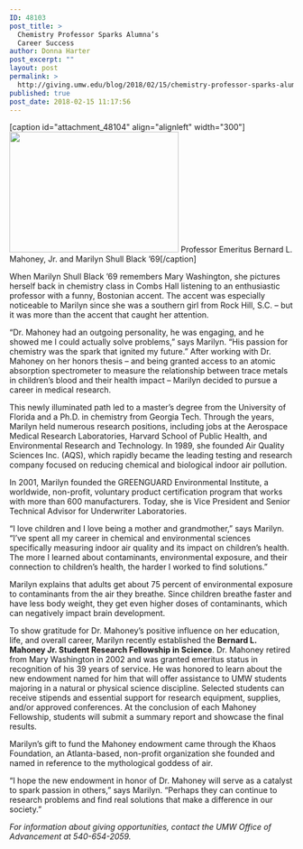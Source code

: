```yaml
---
ID: 48103
post_title: >
  Chemistry Professor Sparks Alumna’s
  Career Success
author: Donna Harter
post_excerpt: ""
layout: post
permalink: >
  http://giving.umw.edu/blog/2018/02/15/chemistry-professor-sparks-alumnas-career-success/
published: true
post_date: 2018-02-15 11:17:56
---
```

[caption id="attachment_48104" align="alignleft" width="300"]<img class="wp-image-48104 size-medium" src="http://giving.umw.edu/wp-content/uploads/2018/02/0711-K-Pearlman-Photography-cropped-300x214.jpg" alt="" width="300" height="214" /> Professor Emeritus Bernard L. Mahoney, Jr. and Marilyn Shull Black ’69[/caption]

When Marilyn Shull Black ’69 remembers Mary Washington, she pictures herself back in chemistry class in Combs Hall listening to an enthusiastic professor with a funny, Bostonian accent. The accent was especially noticeable to Marilyn since she was a southern girl from Rock Hill, S.C. – but it was more than the accent that caught her attention.

“Dr. Mahoney had an outgoing personality, he was engaging, and he showed me I could actually solve problems,” says Marilyn. “His passion for chemistry was the spark that ignited my future.” After working with Dr. Mahoney on her honors thesis – and being granted access to an atomic absorption spectrometer to measure the relationship between trace metals in children’s blood and their health impact – Marilyn decided to pursue a career in medical research.

This newly illuminated path led to a master’s degree from the University of Florida and a Ph.D. in chemistry from Georgia Tech. Through the years, Marilyn held numerous research positions, including jobs at the Aerospace Medical Research Laboratories, Harvard School of Public Health, and Environmental Research and Technology. In 1989, she founded Air Quality Sciences Inc. (AQS), which rapidly became the leading testing and research company focused on reducing chemical and biological indoor air pollution.

In 2001, Marilyn founded the GREENGUARD Environmental Institute, a worldwide, non-profit, voluntary product certification program that works with more than 600 manufacturers. Today, she is Vice President and Senior Technical Advisor for Underwriter Laboratories.

“I love children and I love being a mother and grandmother,” says Marilyn. “I’ve spent all my career in chemical and environmental sciences specifically measuring indoor air quality and its impact on children’s health. The more I learned about contaminants, environmental exposure, and their connection to children’s health, the harder I worked to find solutions.”

Marilyn explains that adults get about 75 percent of environmental exposure to contaminants from the air they breathe. Since children breathe faster and have less body weight, they get even higher doses of contaminants, which can negatively impact brain development.

To show gratitude for Dr. Mahoney’s positive influence on her education, life, and overall career, Marilyn recently established the <strong>Bernard L. Mahoney Jr. Student Research Fellowship in Science</strong>. Dr. Mahoney retired from Mary Washington in 2002 and was granted emeritus status in recognition of his 39 years of service. He was honored to learn about the new endowment named for him that will offer assistance to UMW students majoring in a natural or physical science discipline. Selected students can receive stipends and essential support for research equipment, supplies, and/or approved conferences. At the conclusion of each Mahoney Fellowship, students will submit a summary report and showcase the final results.

Marilyn’s gift to fund the Mahoney endowment came through the Khaos Foundation, an Atlanta-based, non-profit organization she founded and named in reference to the mythological goddess of air.

“I hope the new endowment in honor of Dr. Mahoney will serve as a catalyst to spark passion in others,” says Marilyn. “Perhaps they can continue to research problems and find real solutions that make a difference in our society.”

<em>For information about giving opportunities, contact the UMW Office of Advancement at 540-654-2059.</em>